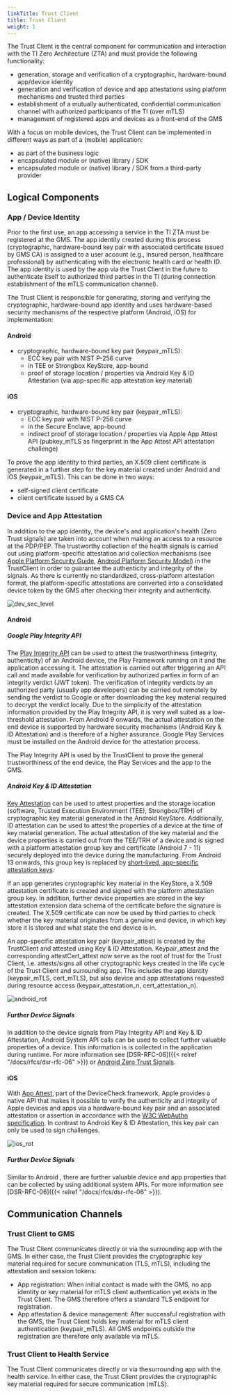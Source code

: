 ```yaml
---
linkTitle: Trust Client
title: Trust Client
weight: 1
---
```


The Trust Client is the central component for communication and interaction with the TI Zero Architecture (ZTA) and must provide the following functionality:
* generation, storage and verification of a cryptographic, hardware-bound app/device identity
* generation and verification of device and app attestations using platform mechanisms and trusted third parties
* establishment of a mutually authenticated, confidential communication channel with authorized participants of the TI (over mTLS)
* management of registered apps and devices as a front-end of the GMS

With a focus on mobile devices, the Trust Client can be implemented in different ways as part of a (mobile) application:
* as part of the business logic
* encapsulated module or (native) library / SDK
* encapsulated module or (native) library / SDK from a third-party provider

## Logical Components
### App / Device Identity
Prior to the first use, an app accessing a service in the TI ZTA must be registered at the GMS. The app identity created during this process (cryptographic, hardware-bound key pair with associated certificate issued by GMS CA) is assigned to a user account (e.g., insured person, healthcare professional) by authenticating with the electronic health card or health ID. The app identity is used by the app via the Trust Client in the future to authenticate itself to authorized third parties in the TI (during connection establishment of the mTLS communication channel).

The Trust Client is responsible for generating, storing and verifying the cryptographic, hardware-bound app identity and uses hardware-based security mechanisms of the respective platform (Android, iOS) for implementation:

#### Android 
* cryptographic, hardware-bound key pair (keypair_mTLS): 
    * ECC key pair with NIST P-256 curve
    * in TEE or Strongbox KeyStore, app-bound
    * proof of storage location / properties via Android Key & ID Attestation (via app-specific app attestation key material)

#### iOS
* cryptographic, hardware-bound key pair (keypair_mTLS): 
    * ECC key pair with NIST P-256 curve
    * in the Secure Enclave, app-bound
    * indirect proof of storage location / properties via Apple App Attest API (pubkey_mTLS as fingerprint in the App Attest API attestation challenge)

To prove the app identity to third parties, an X.509 client certificate is generated in a further step for the key material created under Android and iOS (keypair_mTLS). This can be done in two ways:
* self-signed client certificate
* client certificate issued by a GMS CA

### Device and App Attestation
In addition to the app identity, the device's and application's health (Zero Trust signals) are taken into account when making an  access to a resource at the PDP/PEP. The trustworthy collection of the health signals is carried out using platform-specific attestation and collection mechanisms (see [Apple Platform Security Guide](https://help.apple.com/pdf/security/en_US/apple-platform-security-guide.pdf), [Android Platform Security Model](https://dl.acm.org/doi/pdf/10.1145/3448609)) in the TrustClient in order to guarantee the authenticity and integrity of the signals. As there is currently no standardized, cross-platform attestation format, the platform-specific attestations are converted into a consolidated device token by the GMS after checking their integrity and authenticity.

![dev_sec_level](device_token.png)

#### Android

##### Google Play Integrity API
The [Play Integrity API](https://developer.android.com/google/play/integrity/verdict) can be used to attest the trustworthiness (integrity, authenticity) of an Android device, the Play Framework running on it and the application accessing it. The attestation is carried out after triggering an API call and made available for verification by authorized parties in form of an integrity verdict (JWT token). The verification of integrity verdicts by an authorized party (usually app developers) can be carried out remotely by sending the verdict to Google or after downloading the key material required to decrypt the verdict locally. Due to the simplicity of the attestation information provided by the Play Integrity API, it is very well suited as a low-threshold attestation. From Android 9 onwards, the actual attestation on the end device is supported by hardware security mechanisms (Android Key & ID Attestation) and is therefore of a higher assurance. Google Play Services must be installed on the Android device for the attestation process.

The Play Integrity API is used by the TrustClient to prove the general trustworthiness of the end device, the Play Services and the app to the GMS.

##### Android Key & ID Attestation
[Key Attestation](https://developer.android.com/privacy-and-security/security-key-attestation) can be used to attest properties and the storage location (software, Trusted Execution Environment (TEE), Strongbox/TRH) of cryptographic key material generated in the Android KeyStore. Additionally, ID attestation can  be used to attest the properties of a device at the time of key material generation. The actual attestation of the key material and the device properties is carried out from the TEE/TRH of a device and is signed with a platform attestation group key and certificate (Android 7 - 11) securely deployed into the device during the manufacturing. From Android 13 onwards, this group key is replaced by [short-lived, app-specific attestation keys](https://android-developers.googleblog.com/2022/03/upgrading-android-attestation-remote.html).

If an app generates cryptographic key material in the KeyStore, a X.509 attestation certificate is created and signed with the platform attestation group key. In addition, further device properties are stored in the key attestation extension data schema of the certificate before the signature is created. The X.509 certificate can now be used by third parties to check whether the key material originates from a genuine end device, in which key store it is stored and what state the end device is in.

An app-specific attestation key pair (keypair_attest) is created by the TrustClient and attested using Key & ID Attestation. Keypair_attest and the corresponding attestCert_attest now serve as the root of trust for the Trust Client, i.e. attests/signs all other cryptographic keys created in the life cycle of the Trust Client and surrounding app. This includes the app identity (keypair_mTLS, cert_mTLS), but also device and app attestations requested during resource access (keypair_attestation_n, cert_attestation_n).

![android_rot](device_root_of_trust.png)

##### Further Device Signals
In addition to the device signals from Play Integrity API and Key & ID Attestation, Android System API calls can be used to collect further valuable properties of a device. This information is is collected in the application during runtime. For more information see [DSR-RFC-06]({{< relref "/docs/rfcs/dsr-rfc-06" >}}) or [Android Zero Trust Signals](https://developers.google.com/android/work/zero-trust-signals).

#### iOS
With [App Attest](https://developer.apple.com/documentation/devicecheck/establishing_your_app_s_integrity), part of the DeviceCheck framework, Apple provides a native API that makes it possible to verify the authenticity and integrity of Apple devices and apps via a hardware-bound key pair and an associated attestation or assertion in accordance with the [W3C WebAuthn specification](https://www.w3.org/TR/webauthn/). In contrast to Android Key & ID Attestation, this key pair can only be used to sign challenges.

![ios_rot](apple_app_attest_key_hierachy.png)

##### Further Device Signals
Similar to Android , there are further valuable device and app properties that can be collected by using additional system APIs. For more information see [DSR-RFC-06]({{< relref "/docs/rfcs/dsr-rfc-06" >}}).

## Communication Channels

### Trust Client to GMS
The Trust Client communicates directly or via the surrounding app with the GMS. In either case, the Trust Client provides the cryptographic key material required for secure communication (TLS, mTLS), including the attestation and session tokens:
* App registration: When initial contact is made with the GMS, no app identity or key material for mTLS client authentication yet exists in the Trust Client. The GMS therefore offers a standard TLS endpoint for registration.
* App attestation & device management: After successful registration with the GMS, the Trust Client holds key material for mTLS client authentication (keypair_mTLS). All GMS endpoints outside the registration are therefore only available via mTLS.
### Trust Client to Health Service
The Trust Client communicates directly or via thesurrounding app with the health service. In either case, the Trust Client provides the cryptographic key material required for secure communication (mTLS).
